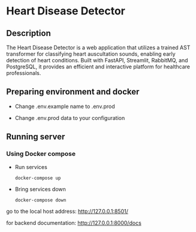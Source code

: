 # Heart Disease Detector

## Description

The Heart Disease Detector is a web application that utilizes a trained AST transformer for classifying heart auscultation sounds, enabling early detection of heart conditions. Built with FastAPI, Streamlit, RabbitMQ, and PostgreSQL, it provides an efficient and interactive platform for healthcare professionals.

## Preparing environment and docker

+ Change .env.example name to .env.prod

+ Change .env.prod data to your configuration

## Running server

### Using Docker compose

+ Run services

    ```shell
    docker-compose up
    ```

+ Bring services down

    ```shell
    docker-compose down
    ```

go to the local host address: http://127.0.0.1:8501/

for backend documentation: http://127.0.0.1:8000/docs 
